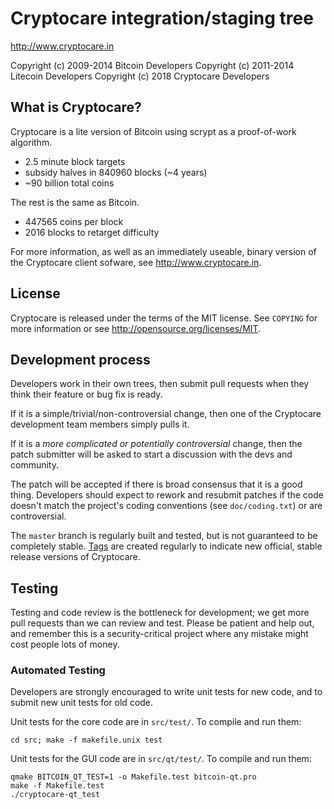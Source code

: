 Cryptocare integration/staging tree
================================

http://www.cryptocare.in

Copyright (c) 2009-2014 Bitcoin Developers
Copyright (c) 2011-2014 Litecoin Developers
Copyright (c) 2018 Cryptocare Developers

What is Cryptocare?
----------------

Cryptocare is a lite version of Bitcoin using scrypt as a proof-of-work algorithm.
 - 2.5 minute block targets
 - subsidy halves in 840960 blocks (~4 years)
 - ~90 billion total coins

The rest is the same as Bitcoin.
 - 447565 coins per block
 - 2016 blocks to retarget difficulty

For more information, as well as an immediately useable, binary version of
the Cryptocare client sofware, see http://www.cryptocare.in.

License
-------

Cryptocare is released under the terms of the MIT license. See `COPYING` for more
information or see http://opensource.org/licenses/MIT.

Development process
-------------------

Developers work in their own trees, then submit pull requests when they think
their feature or bug fix is ready.

If it is a simple/trivial/non-controversial change, then one of the Cryptocare
development team members simply pulls it.

If it is a *more complicated or potentially controversial* change, then the patch
submitter will be asked to start a discussion with the devs and community.

The patch will be accepted if there is broad consensus that it is a good thing.
Developers should expect to rework and resubmit patches if the code doesn't
match the project's coding conventions (see `doc/coding.txt`) or are
controversial.

The `master` branch is regularly built and tested, but is not guaranteed to be
completely stable. [Tags](https://github.com/cryptocare-project/cryptocare/tags) are created
regularly to indicate new official, stable release versions of Cryptocare.

Testing
-------

Testing and code review is the bottleneck for development; we get more pull
requests than we can review and test. Please be patient and help out, and
remember this is a security-critical project where any mistake might cost people
lots of money.

### Automated Testing

Developers are strongly encouraged to write unit tests for new code, and to
submit new unit tests for old code.

Unit tests for the core code are in `src/test/`. To compile and run them:

    cd src; make -f makefile.unix test

Unit tests for the GUI code are in `src/qt/test/`. To compile and run them:

    qmake BITCOIN_QT_TEST=1 -o Makefile.test bitcoin-qt.pro
    make -f Makefile.test
    ./cryptocare-qt_test

